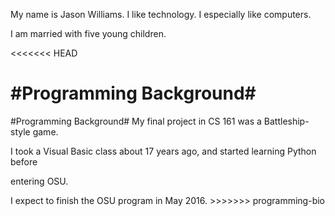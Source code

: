 My name is Jason Williams.
I like technology. I especially like computers.
<P>
I am married with five young children.

<<<<<<< HEAD

#Programming Background#
=======
#Programming Background#
My final project in CS 161 was a Battleship-style game.
<P>
I took a Visual Basic class about 17 years ago, and started learning Python before
<P>
entering OSU.
<P>
I expect to finish the OSU program in May 2016.
>>>>>>> programming-bio
